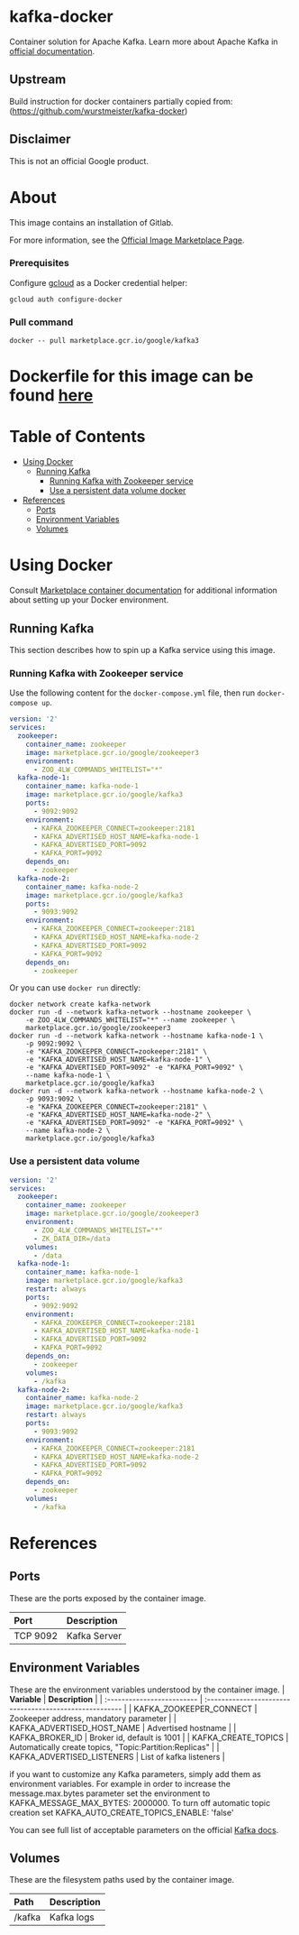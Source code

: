 # kafka-docker

Container solution for Apache Kafka.
Learn more about Apache Kafka in [official documentation](https://kafka.apache.org/).

## Upstream

Build instruction for docker containers partially copied from:
(https://github.com/wurstmeister/kafka-docker)


## Disclaimer

This is not an official Google product.

# <a name="about"></a>About

This image contains an installation of Gitlab.

For more information, see the
[Official Image Marketplace Page](https://console.cloud.google.com/marketplace/product/google/kafka).

### Prerequisites

Configure [gcloud](https://cloud.google.com/sdk/gcloud/) as a Docker credential helper:

```shell
gcloud auth configure-docker
```
### Pull command

```shell
docker -- pull marketplace.gcr.io/google/kafka3
```
Dockerfile for this image can be found [here](https://github.com/GoogleCloudPlatform/click-to-deploy/tree/master/docker/kafka/3/debian10/3.1/)
=======

# <a name="table-of-contents"></a>Table of Contents
* [Using Docker](#using-docker)
  * [Running Kafka](#running-kafka-docker)
    * [Running Kafka with Zookeeper service](#Runnung-Kafka-with-Zookeeper-service)
    * [Use a persistent data volume docker](#Use-a-persistent-data-volume)
* [References](#references)
  * [Ports](#references-ports)
  * [Environment Variables](#references-environment-variables)
  * [Volumes](#references-volumes)

# <a name="using-docker"></a>Using Docker

Consult [Marketplace container documentation](https://cloud.google.com/marketplace/docs/container-images)
for additional information about setting up your Docker environment.

## <a name="running-kafka-docker"></a>Running Kafka

This section describes how to spin up a Kafka service using this image.

### <a name="Runnung-Kafka-with-Zookeeper-service)"></a>Running Kafka with Zookeeper service

Use the following content for the `docker-compose.yml` file, then run `docker-compose up`.

```yaml
version: '2'
services:
  zookeeper:
    container_name: zookeeper
    image: marketplace.gcr.io/google/zookeeper3
    environment:
      - ZOO_4LW_COMMANDS_WHITELIST="*"
  kafka-node-1:
    container_name: kafka-node-1
    image: marketplace.gcr.io/google/kafka3
    ports:
      - 9092:9092
    environment:
      - KAFKA_ZOOKEEPER_CONNECT=zookeeper:2181
      - KAFKA_ADVERTISED_HOST_NAME=kafka-node-1
      - KAFKA_ADVERTISED_PORT=9092
      - KAFKA_PORT=9092
    depends_on:
      - zookeeper
  kafka-node-2:
    container_name: kafka-node-2
    image: marketplace.gcr.io/google/kafka3
    ports:
      - 9093:9092
    environment:
      - KAFKA_ZOOKEEPER_CONNECT=zookeeper:2181
      - KAFKA_ADVERTISED_HOST_NAME=kafka-node-2
      - KAFKA_ADVERTISED_PORT=9092
      - KAFKA_PORT=9092
    depends_on:
      - zookeeper
```

Or you can use `docker run` directly:

```shell
docker network create kafka-network
docker run -d --network kafka-network --hostname zookeeper \
    -e ZOO_4LW_COMMANDS_WHITELIST="*" --name zookeeper \
    marketplace.gcr.io/google/zookeeper3
docker run -d --network kafka-network --hostname kafka-node-1 \
    -p 9092:9092 \
    -e "KAFKA_ZOOKEEPER_CONNECT=zookeeper:2181" \
    -e "KAFKA_ADVERTISED_HOST_NAME=kafka-node-1" \
    -e "KAFKA_ADVERTISED_PORT=9092" -e "KAFKA_PORT=9092" \
    --name kafka-node-1 \
    marketplace.gcr.io/google/kafka3
docker run -d --network kafka-network --hostname kafka-node-2 \
    -p 9093:9092 \
    -e "KAFKA_ZOOKEEPER_CONNECT=zookeeper:2181" \
    -e "KAFKA_ADVERTISED_HOST_NAME=kafka-node-2" \
    -e "KAFKA_ADVERTISED_PORT=9092" -e "KAFKA_PORT=9092" \
    --name kafka-node-2 \
    marketplace.gcr.io/google/kafka3
```

### <a name="use-a-persistent-data-volume-docker"></a>Use a persistent data volume

```yaml
version: '2'
services:
  zookeeper:
    container_name: zookeeper
    image: marketplace.gcr.io/google/zookeeper3
    environment:
      - ZOO_4LW_COMMANDS_WHITELIST="*"
      - ZK_DATA_DIR=/data
    volumes:
      - /data
  kafka-node-1:
    container_name: kafka-node-1
    image: marketplace.gcr.io/google/kafka3
    restart: always
    ports:
      - 9092:9092
    environment:
      - KAFKA_ZOOKEEPER_CONNECT=zookeeper:2181
      - KAFKA_ADVERTISED_HOST_NAME=kafka-node-1
      - KAFKA_ADVERTISED_PORT=9092
      - KAFKA_PORT=9092
    depends_on:
      - zookeeper
    volumes:
      - /kafka
  kafka-node-2:
    container_name: kafka-node-2
    image: marketplace.gcr.io/google/kafka3
    restart: always
    ports:
      - 9093:9092
    environment:
      - KAFKA_ZOOKEEPER_CONNECT=zookeeper:2181
      - KAFKA_ADVERTISED_HOST_NAME=kafka-node-2
      - KAFKA_ADVERTISED_PORT=9092
      - KAFKA_PORT=9092
    depends_on:
      - zookeeper
    volumes:
      - /kafka
```

# <a name="references"></a>References

## <a name="references-ports"></a>Ports

These are the ports exposed by the container image.

| **Port** | **Description** |
| :------- | :-------------- |
| TCP 9092 | Kafka Server    |

## <a name="references-environment-variables"></a>Environment Variables

These are the environment variables understood by the container image.
| **Variable**               | **Description**                                         |
| :------------------------- | :------------------------------------------------------ |
| KAFKA_ZOOKEEPER_CONNECT    | Zookeeper address, mandatory parameter                  |
| KAFKA_ADVERTISED_HOST_NAME | Advertised hostname                                     |
| KAFKA_BROKER_ID            | Broker id, default is 1001                              |
| KAFKA_CREATE_TOPICS        | Automatically create topics, "Topic:Partition:Replicas" |
| KAFKA_ADVERTISED_LISTENERS | List of kafka listeners                                 |

if you want to customize any Kafka parameters, simply add them as environment variables. 
For example in order to increase the message.max.bytes parameter set the environment to KAFKA_MESSAGE_MAX_BYTES: 2000000. 
To turn off automatic topic creation set KAFKA_AUTO_CREATE_TOPICS_ENABLE: 'false'

You can see full list of acceptable parameters on the official [Kafka docs](https://kafka.apache.org/documentation/#brokerconfigs). 

## <a name="references-volumes"></a>Volumes

These are the filesystem paths used by the container image.

| **Path** | **Description** |
| :------- | :-------------- |
| /kafka   | Kafka logs      |


